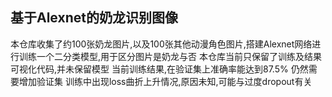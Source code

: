 ## 基于Alexnet的奶龙识别图像
本仓库收集了约100张奶龙图片,以及100张其他动漫角色图片,搭建Alexnet网络进行训练一个二分类模型,用于区分图片是奶龙与否
本仓库当前只保留了训练及结果可视化代码,并未保留模型
当前训练结果,在验证集上准确率能达到87.5%
仍然需要增加验证集
训练中出现loss曲折上升情况,原因未知,可能与过度dropout有关
